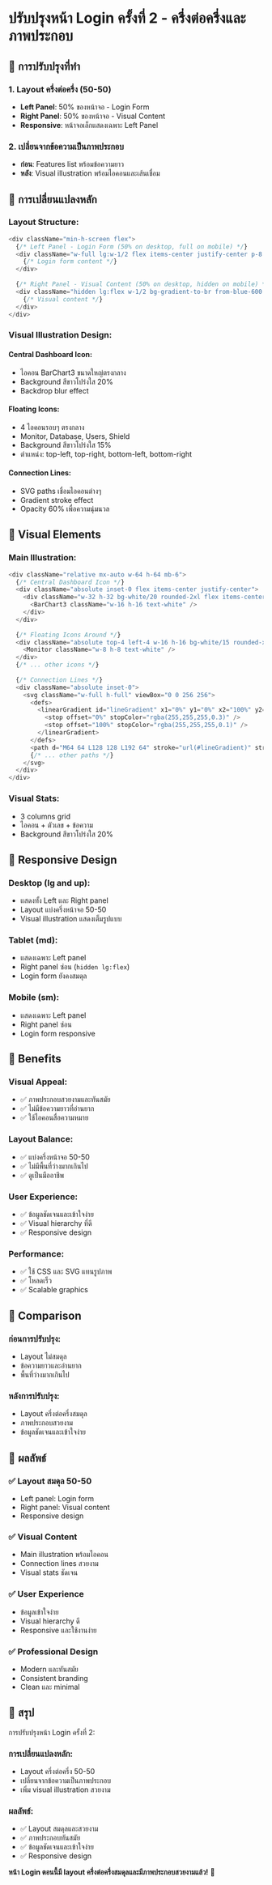 # ปรับปรุงหน้า Login ครั้งที่ 2 - ครึ่งต่อครึ่งและภาพประกอบ

## 🎯 การปรับปรุงที่ทำ

### **1. Layout ครึ่งต่อครึ่ง (50-50)**
- **Left Panel**: 50% ของหน้าจอ - Login Form
- **Right Panel**: 50% ของหน้าจอ - Visual Content
- **Responsive**: หน้าจอเล็กแสดงเฉพาะ Left Panel

### **2. เปลี่ยนจากข้อความเป็นภาพประกอบ**
- **ก่อน**: Features list พร้อมข้อความยาว
- **หลัง**: Visual illustration พร้อมไอคอนและเส้นเชื่อม

## 🔧 การเปลี่ยนแปลงหลัก

### **Layout Structure:**
```typescript
<div className="min-h-screen flex">
  {/* Left Panel - Login Form (50% on desktop, full on mobile) */}
  <div className="w-full lg:w-1/2 flex items-center justify-center p-8 bg-white">
    {/* Login form content */}
  </div>
  
  {/* Right Panel - Visual Content (50% on desktop, hidden on mobile) */}
  <div className="hidden lg:flex w-1/2 bg-gradient-to-br from-blue-600 to-indigo-700 items-center justify-center p-12">
    {/* Visual content */}
  </div>
</div>
```

### **Visual Illustration Design:**

#### **Central Dashboard Icon:**
- ไอคอน BarChart3 ขนาดใหญ่ตรงกลาง
- Background สีขาวโปร่งใส 20%
- Backdrop blur effect

#### **Floating Icons:**
- 4 ไอคอนรอบๆ ตรงกลาง
- Monitor, Database, Users, Shield
- Background สีขาวโปร่งใส 15%
- ตำแหน่ง: top-left, top-right, bottom-left, bottom-right

#### **Connection Lines:**
- SVG paths เชื่อมไอคอนต่างๆ
- Gradient stroke effect
- Opacity 60% เพื่อความนุ่มนวล

## 🎨 Visual Elements

### **Main Illustration:**
```typescript
<div className="relative mx-auto w-64 h-64 mb-6">
  {/* Central Dashboard Icon */}
  <div className="absolute inset-0 flex items-center justify-center">
    <div className="w-32 h-32 bg-white/20 rounded-2xl flex items-center justify-center backdrop-blur-sm">
      <BarChart3 className="w-16 h-16 text-white" />
    </div>
  </div>
  
  {/* Floating Icons Around */}
  <div className="absolute top-4 left-4 w-16 h-16 bg-white/15 rounded-xl flex items-center justify-center backdrop-blur-sm">
    <Monitor className="w-8 h-8 text-white" />
  </div>
  {/* ... other icons */}
  
  {/* Connection Lines */}
  <div className="absolute inset-0">
    <svg className="w-full h-full" viewBox="0 0 256 256">
      <defs>
        <linearGradient id="lineGradient" x1="0%" y1="0%" x2="100%" y2="100%">
          <stop offset="0%" stopColor="rgba(255,255,255,0.3)" />
          <stop offset="100%" stopColor="rgba(255,255,255,0.1)" />
        </linearGradient>
      </defs>
      <path d="M64 64 L128 128 L192 64" stroke="url(#lineGradient)" strokeWidth="2" fill="none" opacity="0.6" />
      {/* ... other paths */}
    </svg>
  </div>
</div>
```

### **Visual Stats:**
- 3 columns grid
- ไอคอน + ตัวเลข + ข้อความ
- Background สีขาวโปร่งใส 20%

## 📱 Responsive Design

### **Desktop (lg and up):**
- แสดงทั้ง Left และ Right panel
- Layout แบ่งครึ่งหน้าจอ 50-50
- Visual illustration แสดงเต็มรูปแบบ

### **Tablet (md):**
- แสดงเฉพาะ Left panel
- Right panel ซ่อน (`hidden lg:flex`)
- Login form ยังคงสมดุล

### **Mobile (sm):**
- แสดงเฉพาะ Left panel
- Right panel ซ่อน
- Login form responsive

## 🎯 Benefits

### **Visual Appeal:**
- ✅ ภาพประกอบสวยงามและทันสมัย
- ✅ ไม่มีข้อความยาวที่อ่านยาก
- ✅ ใช้ไอคอนสื่อความหมาย

### **Layout Balance:**
- ✅ แบ่งครึ่งหน้าจอ 50-50
- ✅ ไม่มีพื้นที่ว่างมากเกินไป
- ✅ ดูเป็นมืออาชีพ

### **User Experience:**
- ✅ ข้อมูลชัดเจนและเข้าใจง่าย
- ✅ Visual hierarchy ที่ดี
- ✅ Responsive design

### **Performance:**
- ✅ ใช้ CSS และ SVG แทนรูปภาพ
- ✅ โหลดเร็ว
- ✅ Scalable graphics

## 🔄 Comparison

### **ก่อนการปรับปรุง:**
- Layout ไม่สมดุล
- ข้อความยาวและอ่านยาก
- พื้นที่ว่างมากเกินไป

### **หลังการปรับปรุง:**
- Layout ครึ่งต่อครึ่งสมดุล
- ภาพประกอบสวยงาม
- ข้อมูลชัดเจนและเข้าใจง่าย

## 🚀 ผลลัพธ์

### **✅ Layout สมดุล 50-50**
- Left panel: Login form
- Right panel: Visual content
- Responsive design

### **✅ Visual Content**
- Main illustration พร้อมไอคอน
- Connection lines สวยงาม
- Visual stats ชัดเจน

### **✅ User Experience**
- ข้อมูลเข้าใจง่าย
- Visual hierarchy ดี
- Responsive และใช้งานง่าย

### **✅ Professional Design**
- Modern และทันสมัย
- Consistent branding
- Clean และ minimal

## 📝 สรุป

การปรับปรุงหน้า Login ครั้งที่ 2:

### **การเปลี่ยนแปลงหลัก:**
- Layout ครึ่งต่อครึ่ง 50-50
- เปลี่ยนจากข้อความเป็นภาพประกอบ
- เพิ่ม visual illustration สวยงาม

### **ผลลัพธ์:**
- ✅ Layout สมดุลและสวยงาม
- ✅ ภาพประกอบทันสมัย
- ✅ ข้อมูลชัดเจนและเข้าใจง่าย
- ✅ Responsive design

**หน้า Login ตอนนี้มี layout ครึ่งต่อครึ่งสมดุลและมีภาพประกอบสวยงามแล้ว!** 🎉 